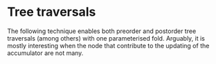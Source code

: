 # Tree traversals

The following technique enables both preorder and postorder tree traversals (among others) with one parameterised fold. Arguably, it is mostly interesting when the node that contribute to the updating of the accumulator are not many.
